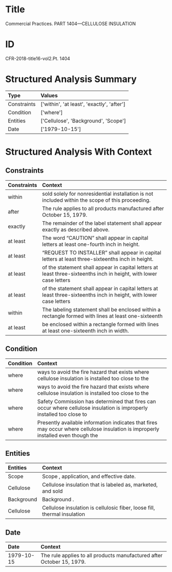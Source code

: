 # Title

 Commercial Practices. PART 1404—CELLULOSE INSULATION


# ID

 CFR-2018-title16-vol2.Pt. 1404


# Structured Analysis Summary

| Type        | Values                                     |
|:------------|:-------------------------------------------|
| Constraints | ['within', 'at least', 'exactly', 'after'] |
| Condition   | ['where']                                  |
| Entities    | ['Cellulose', 'Background', 'Scope']       |
| Date        | ['1979-10-15']                             |


# Structured Analysis With Context

 


## Constraints

| Constraints   | Context                                                                                                            |
|:--------------|:-------------------------------------------------------------------------------------------------------------------|
| within        | sold solely for nonresidential installation is not included within  the scope of this proceeding.                  |
| after         | The rule applies to all products manufactured  after  October 15, 1979.                                            |
| exactly       | The remainder of the label statement shall appear  exactly  as described above.                                    |
| at least      | The word &#8220;CAUTION&#8221; shall appear in capital letters  at least  one-fourth inch in height.               |
| at least      | &#8220;REQUEST TO INSTALLER&#8221; shall appear in capital letters at least  three-sixteenths inch in height.      |
| at least      | of the statement shall appear in capital letters at least three-sixteenths inch in height, with lower case letters |
| at least      | of the statement shall appear in capital letters at least three-sixteenths inch in height, with lower case letters |
| within        | The labeling statement shall be enclosed  within a rectangle formed with lines at least one-sixteenth              |
| at least      | be enclosed within a rectangle formed with lines at least  one-sixteenth inch in width.                            |


## Condition

| Condition   | Context                                                                                                                            |
|:------------|:-----------------------------------------------------------------------------------------------------------------------------------|
| where       | ways to avoid the fire hazard that exists where cellulose insulation is installed too close to the                                 |
| where       | ways to avoid the fire hazard that exists where cellulose insulation is installed too close to the                                 |
| where       | Safety Commission has determined that fires can occur where cellulose insulation is improperly installed too close to              |
| where       | Presently available information indicates that fires may occur  where cellulose insulation is improperly installed even though the |


## Entities

| Entities   | Context                                                                  |
|:-----------|:-------------------------------------------------------------------------|
| Scope      | Scope , application, and effective date.                                 |
| Cellulose  | Cellulose insulation that is labeled as, marketed, and sold              |
| Background | Background .                                                             |
| Cellulose  | Cellulose insulation is cellulosic fiber, loose fill, thermal insulation |


## Date

| Date       | Context                                                               |
|:-----------|:----------------------------------------------------------------------|
| 1979-10-15 | The rule applies to all products manufactured after October 15, 1979. |


